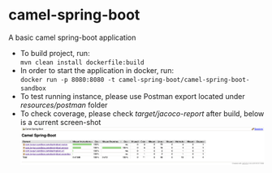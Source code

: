 # camel-spring-boot
A basic camel spring-boot application

* To build project, run:  
    `mvn clean install dockerfile:build`  
* In order to start the application in docker, run:  
    `docker run -p 8080:8080 -t camel-spring-boot/camel-spring-boot-sandbox`
* To test running instance, please use Postman export located under _resources/postman_ folder
* To check coverage, please check _target/jacoco-report_ after build, below is a current screen-shot 
![Jococo Report](jococo-report.PNG?raw=true "Jococo Report")